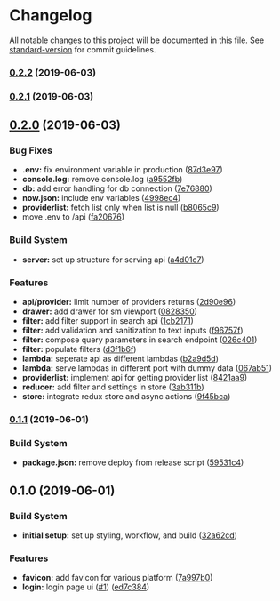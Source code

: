 # Changelog

All notable changes to this project will be documented in this file. See [standard-version](https://github.com/conventional-changelog/standard-version) for commit guidelines.

### [0.2.2](https://github.com/DawChihLiou/next-healthcare/compare/v0.2.0...v0.2.2) (2019-06-03)



### [0.2.1](https://github.com/DawChihLiou/next-healthcare/compare/v0.2.0...v0.2.1) (2019-06-03)



## [0.2.0](https://github.com/DawChihLiou/next-healthcare/compare/v0.1.1...v0.2.0) (2019-06-03)


### Bug Fixes

* **.env:** fix environment variable in production ([87d3e97](https://github.com/DawChihLiou/next-healthcare/commit/87d3e97))
* **console.log:** remove console.log ([a9552fb](https://github.com/DawChihLiou/next-healthcare/commit/a9552fb))
* **db:** add error handling for db connection ([7e76880](https://github.com/DawChihLiou/next-healthcare/commit/7e76880))
* **now.json:** include env variables ([4998ec4](https://github.com/DawChihLiou/next-healthcare/commit/4998ec4))
* **providerlist:** fetch list only when list is null ([b8065c9](https://github.com/DawChihLiou/next-healthcare/commit/b8065c9))
* move .env to /api ([fa20676](https://github.com/DawChihLiou/next-healthcare/commit/fa20676))


### Build System

* **server:** set up structure for serving api ([a4d01c7](https://github.com/DawChihLiou/next-healthcare/commit/a4d01c7))


### Features

* **api/provider:** limit number of providers returns ([2d90e96](https://github.com/DawChihLiou/next-healthcare/commit/2d90e96))
* **drawer:** add drawer for sm viewport ([0828350](https://github.com/DawChihLiou/next-healthcare/commit/0828350))
* **filter:** add filter support in search api ([1cb2171](https://github.com/DawChihLiou/next-healthcare/commit/1cb2171))
* **filter:** add validation and sanitization to text inputs ([f96757f](https://github.com/DawChihLiou/next-healthcare/commit/f96757f))
* **filter:** compose query parameters in search endpoint ([026c401](https://github.com/DawChihLiou/next-healthcare/commit/026c401))
* **filter:** populate filters ([d3f1b6f](https://github.com/DawChihLiou/next-healthcare/commit/d3f1b6f))
* **lambda:** seperate api as different lambdas ([b2a9d5d](https://github.com/DawChihLiou/next-healthcare/commit/b2a9d5d))
* **lambda:** serve lambdas in different port with dummy data ([067ab51](https://github.com/DawChihLiou/next-healthcare/commit/067ab51))
* **providerlist:** implement api for getting provider list ([8421aa9](https://github.com/DawChihLiou/next-healthcare/commit/8421aa9))
* **reducer:** add filter and settings in store ([3ab311b](https://github.com/DawChihLiou/next-healthcare/commit/3ab311b))
* **store:** integrate redux store and async actions ([9f45bca](https://github.com/DawChihLiou/next-healthcare/commit/9f45bca))



### [0.1.1](https://github.com/DawChihLiou/next-healthcare/compare/v0.1.0...v0.1.1) (2019-06-01)


### Build System

* **package.json:** remove deploy from release script ([59531c4](https://github.com/DawChihLiou/next-healthcare/commit/59531c4))



## 0.1.0 (2019-06-01)


### Build System

* **initial setup:** set up styling, workflow, and build ([32a62cd](https://github.com/DawChihLiou/next-healthcare/commit/32a62cd))


### Features

* **favicon:** add favicon for various platform ([7a997b0](https://github.com/DawChihLiou/next-healthcare/commit/7a997b0))
* **login:** login page ui ([#1](https://github.com/DawChihLiou/next-healthcare/issues/1)) ([ed7c384](https://github.com/DawChihLiou/next-healthcare/commit/ed7c384))
